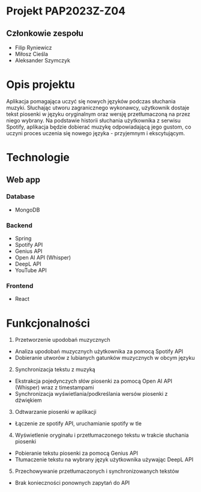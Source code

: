 # Projekt PAP2023Z-Z04
## Członkowie zespołu
- Filip Ryniewicz
- Miłosz Cieśla
- Aleksander Szymczyk
# Opis projektu
Aplikacja pomagająca uczyć się nowych języków podczas słuchania muzyki.
Słuchając utworu zagranicznego wykonawcy, użytkownik dostaje tekst piosenki w języku oryginalnym oraz wersję przetłumaczoną na przez niego wybrany. Na podstawie historii słuchania użytkownika z serwisu Spotify, aplikacja będzie dobierać muzykę odpowiadającą jego gustom, co uczyni proces uczenia się nowego języka - przyjemnym i ekscytującym.
# Technologie
## Web app
### Database
- MongoDB
### Backend
- Spring
- Spotify API
- Genius API
- Open AI API (Whisper)
- DeepL API
- YouTube API
### Frontend
- React
# Funkcjonalności
1. Przetworzenie upodobań muzycznych
- Analiza upodobań muzycznych użytkownika za pomocą Spotify API
- Dobieranie utworów z lubianych gatunków muzycznych w obcym języku
2. Synchronizacja tekstu z muzyką
- Ekstrakcja pojedynczych słów piosenki za pomocą Open AI API (Whisper) wraz z timestampami
- Synchronizacja wyświetlania/podkreślania wersów piosenki z dźwiękiem
3. Odtwarzanie piosenki w aplikacji
- Łączenie ze spotify API, uruchamianie spotify w tle
4. Wyświetlenie oryginału i przetłumaczonego tekstu w trakcie słuchania piosenki
- Pobieranie tekstu piosenki za pomocą Genius API
- Tłumaczenie tekstu na wybrany język użytkownika używając DeepL API
5. Przechowywanie przetłumaczonych i synchronizowanych tekstów
- Brak konieczności ponownych zapytań do API
